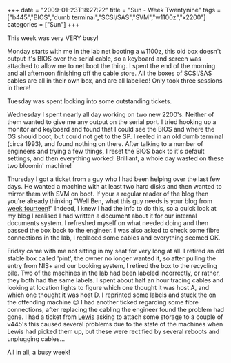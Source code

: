 +++
date = "2009-01-23T18:27:22"
title = "Sun - Week Twentynine"
tags = ["b445","BIOS","dumb terminal","SCSI/SAS","SVM","w1100z","x2200"]
categories = ["Sun"]
+++

This week was very VERY busy!

Monday starts with me in the lab net booting a w1100z, this old box doesn't output it's BIOS over the serial cable, so a keyboard and screen was attached to allow me to net boot the thing.
I spent the end of the morning and all afternoon finishing off the cable store. All the boxes of SCSI/SAS cables are all in their own box, and are all labelled! Only took three sessions in there!

Tuesday was spent looking into some outstanding tickets.

Wednesday I spent nearly all day working on two new 2200's. Neither of them wanted to give me any output on the serial port. I tried hooking up a monitor and keyboard and found that I could see the BIOS and where the OS should boot, but could not get to the SP. I reeled in an old dumb terminal (circa 1993), and found nothing on there.
After talking to a number of engineers and trying a few things, I reset the BIOS back to it's default settings, and then everything worked! Brilliant, a whole day wasted on these two bloomin' machine!

Thursday I got a ticket from a guy who I had been helping over the last few days. He wanted a machine with at least two hard disks and then wanted to mirror them with SVM on boot. If your a regular reader of the blog then you're already thinking "Well Ben, what this guy needs is your blog from [week fourteen][1]!" Indeed, I knew I had the info to do this, so a quick look at my blog I realised I had written a document about it for our internal documents system. I refreshed myself on what needed doing and then passed the box back to the engineer.
I was also asked to check some fibre connections in the lab, I replaced some cables and everything seemed OK.

Friday came with me not sitting in my seat for very long at all. I retired an old stable box called 'pint', the owner no longer wanted it, so after pulling the entry from NIS+ and our booking system, I retired the box to the recycling pile.
Two of the machines in the lab had been labeled incorrectly, or rather, they both had the same labels. I spent about half an hour tracing cables and looking at location lights to figure which one thought it was host A, and which one thought it was host D. I reprinted some labels and stuck the on the offending machine :wink:
I had another ticked regarding some fibre connections, after replacing the cabling the engineer found the problem had gone.
I had a ticket from [Lewis][2] asking to attach some storage to a couple of v445's this caused several problems due to the state of the machines when Lewis had picked them up, but these were rectified by several reboots and unplugging cables...

All in all, a busy week!

  [1]: http://hashbang0.com/2008/10/10/sun-week-fourteen/
  [2]: http://www.lewiz.org/
